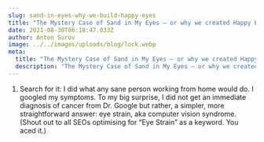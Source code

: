 ```yaml
---
slug: sand-in-eyes-why-we-build-happy-eyes
title: "The Mystery Case of Sand in My Eyes – or why we created Happy Eyes. "
date: 2021-08-30T06:18:47.033Z
author: Anton Surov
image: ../../images/uploads/blog/lock.webp
meta:
  title: "The Mystery Case of Sand in My Eyes – or why we created Happy Eyes. "
  description: "The Mystery Case of Sand in My Eyes – or why we created Happy Eyes. "
---
```

1. Search for it: I did what any sane person working from home would do. I googled my symptoms. To my big surprise, I did not get an immediate diagnosis of cancer from Dr. Google but rather, a simpler, more straightforward answer: eye strain, aka computer vision syndrome. (Shout out to all SEOs optimising for “Eye Strain” as a keyword. You aced it.) 